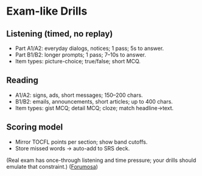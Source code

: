 # Exam-like Drills

## Listening (timed, no replay)
- Part A1/A2: everyday dialogs, notices; 1 pass; 5s to answer.
- Part B1/B2: longer prompts; 1 pass; 7–10s to answer.
- Item types: picture-choice; true/false; short MCQ.

## Reading
- A1/A2: signs, ads, short messages; 150–200 chars.
- B1/B2: emails, announcements, short articles; up to 400 chars.
- Item types: gist MCQ; detail MCQ; cloze; match headline→text.

## Scoring model
- Mirror TOCFL points per section; show band cutoffs.
- Store missed words → auto-add to SRS deck.

(Real exam has once-through listening and time pressure; your drills should emulate that constraint.) ([Forumosa][9])

[9]: https://tw.forumosa.com/t/planning-to-take-the-tocfl-taiwans-mandarin-test-in-may/63011?page=2&utm_source=chatgpt.com "Planning to take the TOCFL (Taiwan's Mandarin test) in May?"

